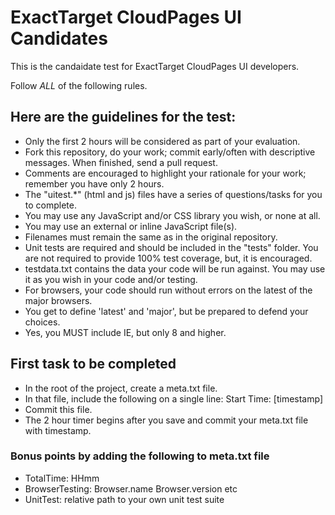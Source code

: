 # ExactTarget CloudPages UI Candidates 

This is the candaidate test for ExactTarget CloudPages UI developers.

Follow *ALL* of the following rules.

## Here are the guidelines for the test:
+ Only the first 2 hours will be considered as part of your evaluation.
+ Fork this repository, do your work; commit early/often with descriptive messages. When finished, send a pull request.
+ Comments are encouraged to highlight your rationale for your work; remember you have only 2 hours.
+ The "uitest.*" (html and js) files have a series of questions/tasks for you to complete.
+ You may use any JavaScript and/or CSS library you wish, or none at all.
+ You may use an external or inline JavaScript file(s).
+ Filenames must remain the same as in the original repository.
+ Unit tests are required and should be included in the "tests" folder. You are not required to provide 100% test coverage, but, it is encouraged.
+ testdata.txt contains the data your code will be run against. You may use it as you wish in your code and/or testing.
+ For browsers, your code should run without errors on the latest of the major browsers.
+ You get to define 'latest' and 'major', but be prepared to defend your choices.
+ Yes, you MUST include IE, but only 8 and higher.

## First task to be completed
+ In the root of the project, create a meta.txt file.
+ In that file, include the following on a single line: Start Time: [timestamp]
+ Commit this file.
+ The 2 hour timer begins after you save and commit your meta.txt file with timestamp.

### Bonus points by adding the following to meta.txt file
+ TotalTime: HHmm
+ BrowserTesting: Browser.name Browser.version etc
+ UnitTest: relative path to your own unit test suite
